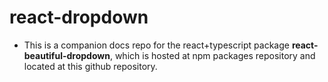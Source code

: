 # react-dropdown
* This is a companion docs repo for the react+typescript package **react-beautiful-dropdown**, which is hosted at npm packages repository and located at this github repository.